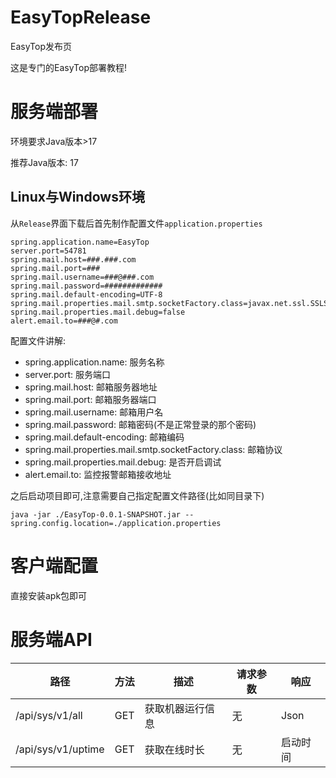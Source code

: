# EasyTopRelease
EasyTop发布页

这是专门的EasyTop部署教程!
# 服务端部署

环境要求Java版本>17

推荐Java版本: 17
## Linux与Windows环境
从`Release`界面下载后首先制作配置文件`application.properties`
```agsl
spring.application.name=EasyTop
server.port=54781
spring.mail.host=###.###.com
spring.mail.port=###
spring.mail.username=###@###.com
spring.mail.password=#############
spring.mail.default-encoding=UTF-8
spring.mail.properties.mail.smtp.socketFactory.class=javax.net.ssl.SSLSocketFactory
spring.mail.properties.mail.debug=false
alert.email.to=###@#.com
```
配置文件讲解:
* spring.application.name: 服务名称
* server.port: 服务端口
* spring.mail.host: 邮箱服务器地址
* spring.mail.port: 邮箱服务器端口
* spring.mail.username: 邮箱用户名
* spring.mail.password: 邮箱密码(不是正常登录的那个密码)
* spring.mail.default-encoding: 邮箱编码
* spring.mail.properties.mail.smtp.socketFactory.class: 邮箱协议
* spring.mail.properties.mail.debug: 是否开启调试
* alert.email.to: 监控报警邮箱接收地址

之后启动项目即可,注意需要自己指定配置文件路径(比如同目录下)

```shell
java -jar ./EasyTop-0.0.1-SNAPSHOT.jar --spring.config.location=./application.properties
```

# 客户端配置
直接安装apk包即可

# 服务端API
| 路径              | 方法  | 描述       | 请求参数 | 响应   |
|-----------------|-----|----------|------|------|
| /api/sys/v1/all | GET | 获取机器运行信息 | 无    | Json |
| /api/sys/v1/uptime    | GET | 获取在线时长   | 无    | 启动时间 |
